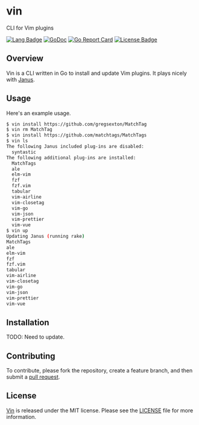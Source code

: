 # vin

CLI for Vim plugins

[![Lang Badge][lang]][Vin]
[![GoDoc][godoc badge]][godoc link]
[![Go Report Card][report badge]][report card]
[![License Badge][license badge]][LICENSE]

## Overview

Vin is a CLI written in Go to install and update Vim plugins. It plays
nicely with [Janus][].

## Usage

Here's an example usage.

```bash
$ vin install https://github.com/gregsexton/MatchTag
$ vin rm MatchTag
$ vin install https://github.com/matchtags/MatchTags
$ vin ls
The following Janus included plug-ins are disabled:
  syntastic
The following additional plug-ins are installed:
  MatchTags
  ale
  elm-vim
  fzf
  fzf.vim
  tabular
  vim-airline
  vim-closetag
  vim-go
  vim-json
  vim-prettier
  vim-vue
$ vin up
Updating Janus (running rake)
MatchTags
ale
elm-vim
fzf
fzf.vim
tabular
vim-airline
vim-closetag
vim-go
vim-json
vim-prettier
vim-vue

```

## Installation

TODO: Need to update.

## Contributing

To contribute, please fork the repository, create a feature branch, and then
submit a [pull request][].


## License

[Vin][] is released under the MIT license. Please see the [LICENSE][]
file for more information.

[godoc badge]: https://godoc.org/github.com/vimstuff/vin?status.svg
[godoc link]: https://godoc.org/github.com/vimstuff/vin
[Janus]: https://github.com/carlhuda/janus
[lang]: https://img.shields.io/github/languages/top/vimstuff/vin.svg
[LICENSE]: https://github.com/vimstuff/vin/blob/master/LICENSE
[license badge]: https://img.shields.io/badge/license-MIT-blue.svg
[pull request]: https://help.github.com/articles/using-pull-requests
[report badge]: https://goreportcard.com/badge/github.com/vimstuff/vin
[report card]: https://goreportcard.com/report/github.com/vimstuff/vin
[Vin]: https://github.com/vimstuff/vin
